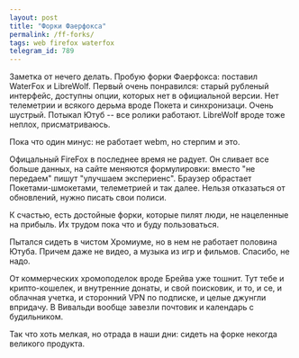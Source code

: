 ```yaml
---
layout: post
title: "Форки Фаерфокса"
permalink: /ff-forks/
tags: web firefox waterfox
telegram_id: 789
---
```


Заметка от нечего делать. Пробую форки Фаерфокса: поставил WaterFox и
LibreWolf. Первый очень понравился: старый рубленый интерфейс, доступны опции,
которых нет в официальной версии. Нет телеметрии и всякого дерьма вроде Покета и
синхронизаци. Очень шустрый. Потыкал Ютуб -- все ролики работают. LibreWolf
вроде тоже неплох, присматриваюсь.

Пока что один минус: не работает webm, но стерпим и это.

Офицальный FireFox в последнее время не радует. Он сливает все больше данных, на
сайте меняются формулировки: вместо "не передаем" пишут "улучшаем
экспериенс". Браузер обрастает Покетами-шмокетами, телеметрией и так
далее. Нельзя отказаться от обновлений, нужно писать свои полиси.

К счастью, есть достойные форки, которые пилят люди, не нацеленные на
прибыль. Их трудом пока что и буду пользоваться.

Пытался сидеть в чистом Хромиуме, но в нем не работает половина Ютуба. Причем
даже не видео, а музыка из игр и фильмов. Спасибо, не надо.

От коммерческих хромоподелок вроде Брейва уже тошнит. Тут тебе и крипто-кошелек,
и внутренние донаты, и свой поисковик, и то, и се, и облачная учетка, и
сторонний VPN по подписке, и целые джунгли впридачу. В Вивальди вообще завезли
почтовик и календарь с будильником.

Так что хоть мелкая, но отрада в наши дни: сидеть на форке некогда великого
продукта.
